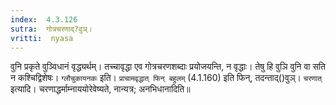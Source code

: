 ```yaml
---
index:  4.3.126
sutra:  गोत्रचरणाद्?वुञ्।
vritti:  nyasa
---
```


वुनि प्रकृते वुञ्विधानं वृद्ध्यर्थम्। तच्चावृद्धा एव गोत्रचरणशब्दाः प्रयोजयन्ति, न वृद्धाः। तेषु हि वुञि वुनि वा सति न कश्चिद्विशेषः। `ग्लौचुकायनकः` इति। `प्राचामवृद्धात् फिन् बहुलम्` (4.1.160) इति फिन्, तदन्ताद्()वुञ्।
`चरणात्` इत्यादि। चरणाद्धर्माम्नाययोरेवेष्यते, नान्यत्र; अनभिधानादिति॥
